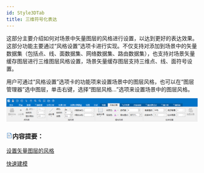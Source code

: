 ```yaml
---
id: Style3DTab
title: 三维符号化表达  
---  
```

这部分主要介绍如何对场景中矢量图层的风格进行设置，以达到更好的表达效果。这部分功能主要通过“风格设置”选项卡进行实现。不仅支持对添加到场景中的矢量数据集（包括点、线、面数据集、网络数据集、路由数据集），也支持对场景矢量缓存图层进行三维图层风格设置，场景矢量缓存图层支持三维点、线、面符号设置。

用户可通过“风格设置”选项卡的功能项来设置场景中的图层风格，也可以在“图层管理器”选中图层，单击右键，选择“图层风格…”选项来设置场景中的图层风格。

![](img/Style3DTab.png)  
  
### ![](../../img/read.gif)内容提要：

 [设置矢量图层的风格](Vector3Dgroup)

 [快速建模](SceneQuickModel)





